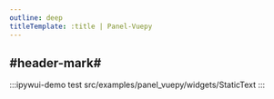 ```yaml
---
outline: deep
titleTemplate: :title | Panel-Vuepy
---
```


## #header-mark#
:::ipywui-demo test
src/examples/panel_vuepy/widgets/StaticText
::: 